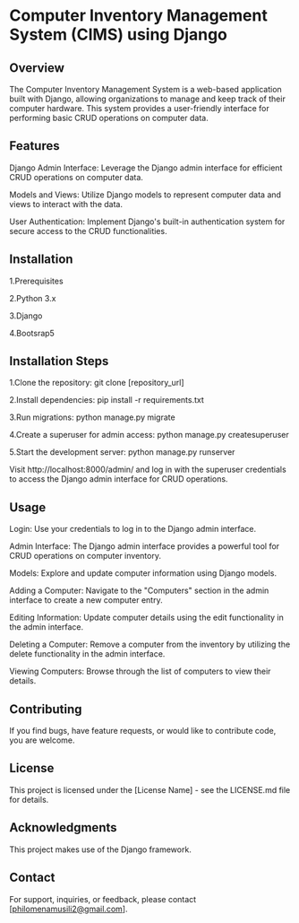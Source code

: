 # Computer Inventory Management System (CIMS) using Django
## Overview
The Computer Inventory Management System is a web-based application built with Django, allowing organizations to manage and keep track of their computer hardware. This system provides a user-friendly interface for performing basic CRUD operations on computer data.

## Features
Django Admin Interface: Leverage the Django admin interface for efficient CRUD operations on computer data.

Models and Views: Utilize Django models to represent computer data and views to interact with the data.

User Authentication: Implement Django's built-in authentication system for secure access to the CRUD functionalities.

## Installation
1.Prerequisites

2.Python 3.x

3.Django 

4.Bootsrap5

## Installation Steps
1.Clone the repository: git clone [repository_url]

2.Install dependencies: pip install -r requirements.txt

3.Run migrations: python manage.py migrate

4.Create a superuser for admin access: python manage.py createsuperuser

5.Start the development server: python manage.py runserver

Visit http://localhost:8000/admin/ and log in with the superuser credentials to access the Django admin interface for CRUD operations.

## Usage
Login: Use your credentials to log in to the Django admin interface.

Admin Interface: The Django admin interface provides a powerful tool for CRUD operations on computer inventory.

Models: Explore and update computer information using Django models.

Adding a Computer: Navigate to the "Computers" section in the admin interface to create a new computer entry.

Editing Information: Update computer details using the edit functionality in the admin interface.

Deleting a Computer: Remove a computer from the inventory by utilizing the delete functionality in the admin interface.

Viewing Computers: Browse through the list of computers to view their details.

## Contributing
If you find bugs, have feature requests, or would like to contribute code, you are welcome.

## License
This project is licensed under the [License Name] - see the LICENSE.md file for details.

## Acknowledgments
This project makes use of the Django framework.

## Contact
For support, inquiries, or feedback, please contact [philomenamusili2@gmail.com].

